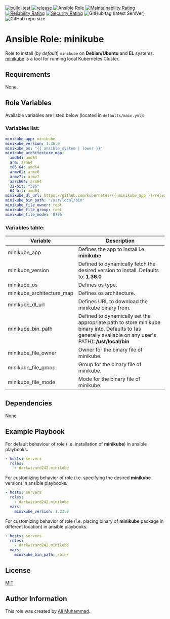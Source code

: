 [![build-test](https://github.com/darkwizard242/ansible-role-minikube/workflows/build-and-test/badge.svg?branch=master)](https://github.com/darkwizard242/ansible-role-minikube/actions?query=workflow%3Abuild-and-test) [![release](https://github.com/darkwizard242/ansible-role-minikube/workflows/release/badge.svg)](https://github.com/darkwizard242/ansible-role-minikube/actions?query=workflow%3Arelease) ![Ansible Role](https://img.shields.io/ansible/role/d/darkwizard242/minikube) [![Maintainability Rating](https://sonarcloud.io/api/project_badges/measure?project=ansible-role-minikube&metric=sqale_rating)](https://sonarcloud.io/dashboard?id=ansible-role-minikube) [![Reliability Rating](https://sonarcloud.io/api/project_badges/measure?project=ansible-role-minikube&metric=reliability_rating)](https://sonarcloud.io/dashboard?id=ansible-role-minikube) [![Security Rating](https://sonarcloud.io/api/project_badges/measure?project=ansible-role-minikube&metric=security_rating)](https://sonarcloud.io/dashboard?id=ansible-role-minikube) ![GitHub tag (latest SemVer)](https://img.shields.io/github/tag/darkwizard242/ansible-role-minikube?label=release) ![GitHub repo size](https://img.shields.io/github/repo-size/darkwizard242/ansible-role-minikube?color=orange&style=flat-square)

# Ansible Role: minikube

Role to install (_by default_) `minikube` on **Debian/Ubuntu** and **EL** systems. [minikube](https://minikube.sigs.k8s.io/) is a tool for running local Kubernetes Cluster.

## Requirements

None.

## Role Variables

Available variables are listed below (located in `defaults/main.yml`):

### Variables list:

```yaml
minikube_app: minikube
minikube_version: 1.36.0
minikube_os: "{{ ansible_system | lower }}"
minikube_architecture_map:
  amd64: amd64
  arm: arm64
  x86_64: amd64
  armv6l: armv6
  armv7l: armv7
  aarch64: arm64
  32-bit: "386"
  64-bit: amd64
minikube_dl_url: https://github.com/kubernetes/{{ minikube_app }}/releases/download/v{{ minikube_version }}/{{ minikube_app }}-{{ minikube_os }}-{{ minikube_architecture_map[ansible_architecture] }}
minikube_bin_path: "/usr/local/bin"
minikube_file_owner: root
minikube_file_group: root
minikube_file_mode: '0755'
```

### Variables table:

Variable                  | Description
------------------------- | ----------------------------------------------------------------------------------------------------------------------------------------------------------
minikube_app              | Defines the app to install i.e. **minikube**
minikube_version          | Defined to dynamically fetch the desired version to install. Defaults to: **1.36.0**
minikube_os               | Defines os type.
minikube_architecture_map | Defines os architecture.
minikube_dl_url           | Defines URL to download the minikube binary from.
minikube_bin_path         | Defined to dynamically set the appropriate path to store minikube binary into. Defaults to (as generally available on any user's PATH): **/usr/local/bin**
minikube_file_owner       | Owner for the binary file of minikube.
minikube_file_group       | Group for the binary file of minikube.
minikube_file_mode        | Mode for the binary file of minikube.

## Dependencies

None

## Example Playbook

For default behaviour of role (i.e. installation of **minikube**) in ansible playbooks.

```yaml
- hosts: servers
  roles:
    - darkwizard242.minikube
```

For customizing behavior of role (i.e. specifying the desired **minikube** version) in ansible playbooks.

```yaml
- hosts: servers
  roles:
    - darkwizard242.minikube
  vars:
    minikube_version: 1.23.0
```

For customizing behavior of role (i.e. placing binary of **minikube** package in different location) in ansible playbooks.

```yaml
- hosts: servers
  roles:
    - darkwizard242.minikube
  vars:
    minikube_bin_path: /bin/
```

## License

[MIT](https://github.com/darkwizard242/ansible-role-minikube/blob/master/LICENSE)

## Author Information

This role was created by [Ali Muhammad](https://www.alimuhammad.dev/).

